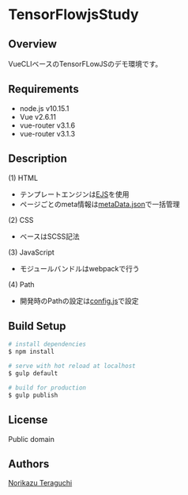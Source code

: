 # TensorFlowjsStudy

## Overview
VueCLIベースのTensorFLowJSのデモ環境です。

## Requirements
- node.js v10.15.1
- Vue v2.6.11 
- vue-router v3.1.6 
- vue-router v3.1.3 

## Description
(1) HTML 
- テンプレートエンジンは[EJS](https://github.com/mde/ejs)を使用
- ページごとのmeta情報は[metaData.json](https://github.com/Teraguchi0804/frontend_base_ver06/blob/master/development/src/assets/ejs/inc/metaData.json)で一括管理

(2) CSS 
- ベースはSCSS記法

(3) JavaScript
- モジュールバンドルはwebpackで行う 

(4) Path
- 開発時のPathの設定は[config.js](https://github.com/Teraguchi0804/frontend_base_ver06/blob/master/development/config.js)で設定

## Build Setup

``` bash
# install dependencies
$ npm install

# serve with hot reload at localhost
$ gulp default

# build for production
$ gulp publish
```

## License
Public domain

## Authors
[Norikazu Teraguchi](https://nrmk.jp/)